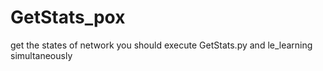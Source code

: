 # GetStats_pox
get the states of network 
you should execute GetStats.py and le_learning simultaneously
